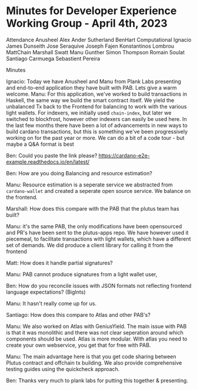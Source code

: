 # Minutes for Developer Experience Working Group - April 4th, 2023

Attendance
Anusheel
Alex
Ander Sutherland
BenHart
Computational
Ignacio
James Dunseith
Jose Seraquive
Joseph Fajen
Konstantinos Lombrou
MattChain
Marshall Swatt
Manu Gunther 
Simon Thompson
Romain Soulat
Santiago Carmuega
Sebastient Pereira

Minutes

Ignacio: Today we have Anusheel and Manu from Plank Labs presenting and end-to-end application they have built with PAB. Lets give a warm welcome.
Manu: For this application, we've worked to build transactions in Haskell, the same way we build the smart contract itself.  We yield the unbalanced Tx back to the Frontend for balancing  to work with the various light wallets.  For indexers, we initially used `chain-index`, but later we switched to blockfrost, however other indexers can easily be used here. In the last few months there have been a lot of advancements in new ways to build cardano transactions, but this is something we've been progressively working on for the past year or more. We can do a bit of a code tour - but maybe a Q&A format is best

Ben: Could you paste the link please? https://cardano-e2e-example.readthedocs.io/en/latest/

Ben: How are you doing Balancing and resource estimation?

Manu: Resource estimation is a seperate service we abstracted from `cardano-wallet` and created a seperate open source service. We balance on the frontend.

Marshall: How does this compare with the PAB that the plutus team has built?

Manu: it's the same PAB, the only modifications have been opensourced and PR's have been sent to the plutus-apps repo.  We have however used it piecemeal, to facilitate transactions with light wallets, which have a different set of demands. We did produce a client library for calling it from the frontend

Matt: How does it handle partial signatures?

Manu: PAB cannot produce signatures from a light wallet user, 

Ben: How do you reconcile issues with JSON formats not reflecting frontend language expectations? (BigInts)

Manu: It hasn't really come up for us.

Santiago: How does this compare to Atlas and other PAB's?

Manu: We also worked on Atlas with GeniusYield. The main issue with PAB is that it was monolithic and there was not clear seperation around which components should be used. Atlas is more modular.  With atlas you need to create your own webservice, you get that for free with PAB.

Manu: The main advantage here is that you get code sharing between Plutus contract and offchain tx building. We also provide comprehensive testing guides using the quickcheck approach.


Ben: Thanks very much to plank labs for putting this together & presenting.
